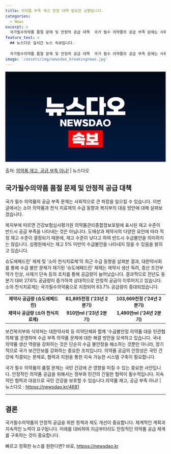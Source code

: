 ```yaml
---
title: 의약품 부족 재고 한정 대책 필요한 상황입니다.
categories:
  - News
excerpt: >
  국가필수의약품 품절 문제 및 안정적 공급 대책  국가 필수 의약품의 공급 부족 문제는 사회적으로 큰 파장을 …
feature_text: >
  ## 뉴스다오 실시간 뉴스 속보입니다.

  국가필수의약품 품절 문제 및 안정적 공급 대책  국가 필수 의약품의 공급 부족 문제는 사회적으로 큰 파장을 …
image: '/assets/img/newsdao_breakingnews.jpg'
---
```


![뉴스다오 속보](/assets/img/newsdao_breakingnews.jpg)

<p>출처: <a href="httpss://newsdao.kr/4681" rel="dofollow">의약품 재고, 공급 부족 아냐!</a> | 뉴스다오</p>

<h2 data-ke-size="size26">국가필수의약품 품절 문제 및 안정적 공급 대책</h2>
국가 필수 의약품의 공급 부족 문제는 사회적으로 큰 파장을 일으킬 수 있습니다. 이번 글에서는 소아 의약품과 천식 치료제의 수급 동향과 복지부의 대응 방안에 대해 살펴보겠습니다.

<p data-ke-size="size16">복지부에 따르면 건강보험심사평가원 의약품관리종합정보포털에 표시된 재고 수준이 반드시 공급 부족을 나타내는 것은 아닙니다. 도매상과 제약사의 다양한 요인에 따라 적정 재고 수준이 결정되기 때문에, 재고 수준이 낮다고 하여 반드시 수급불안을 의미하지는 않습니다. 심평원에서는 재고 5% 미만이 수급불안을 나타내지 않을 수 있음을 밝히고 있습니다.</p>

<p data-ke-size="size16">슈도에페드린’ 제제 및 ‘소아 천식치료제’의 최근 수급 동향을 살펴본 결과, 대한약사회를 통해 수급 불안 문제가 제기된 ‘슈도에페드린’ 제제는 제약사 생산 독려, 증산 조건부 약가 인상, 사재기 단속 등의 조치를 통해 공급량이 늘어났습니다. 결과적으로 전년도 동분기 대비 27.6% 공급량이 증가하여 상대적으로 안정적 공급이 이루어지고 있습니다. 소아 천식치료제는 국가필수의약품으로 지정되어 63.7% 공급량이 증대되었습니다.</p>

<table>
  <tr>
    <td style="text-align: center; height: 17px;"><b>제약사 공급량 (슈도에페드린)</b></td>
    <td style="text-align: center; height: 17px;"><b>81,895천정 ('23년 2분기)</b></td>
    <td style="text-align: center; height: 17px;"><b>103,669천정 ('24년 2분기)</b></td>
  </tr>
  <tr>
    <td style="text-align: center; height: 17px;"><b>제약사 공급량 (소아 천식치료제)</b></td>
    <td style="text-align: center; height: 17px;"><b>910만ml ('23년 2분기)</b></td>
    <td style="text-align: center; height: 17px;"><b>1,490만ml ('24년 2분기)</b></td>
  </tr>
</table>

<p data-ke-size="size16">보건복지부와 식약처는 대한약사회 등 의약단체와 함께 ‘수급불안정 의약품 대응 민관협의체’를 운영하며 수급 부족 의약품 문제에 대한 해결 방안을 모색하고 있습니다. 국내 의약품 생산 역량을 강화하는 것은 단순히 수급 불안정을 해소하는 것뿐만 아니라, 장기적으로 국가 보건안보를 강화하는 중요한 조치입니다. 의약품 공급의 안정성은 국민 건강에 직결되는 문제로, 협력과 지원을 통한 지속 가능한 시스템 구축이 필요합니다.</p>

<p data-ke-size="size16">국가 필수 의약품의 품절 문제는 국민 건강에 큰 영향을 미칠 수 있는 중요한 사안입니다. 안정적인 의약품 공급을 위해서는 정부와 민간의 긴밀한 협력이 필수적입니다. 지속적인 협력과 대응으로 국민 건강을 보호할 수 있습니다.의약품 재고, 공급 부족 아냐! | 뉴스다오 : <a href="httpss://newsdao.kr/4681">httpss://newsdao.kr/4681</a></p>

<hr>

<h2 data-ke-size="size26">결론</h2>
<p data-ke-size="size16">국가필수의약품의 안정적 공급을 위한 정책과 제도 개선이 중요합니다. 체계적인 계획과 지속적인 노력이 요구됩니다. 미래를 대비하여 지금부터라도 안정적인 의약품 공급 체계를 구축하는 것이 중요합니다.</p> 

빠르고 정확한 뉴스를 원한다면? 바로, <a href="httpss://newsdao.kr" rel="dofollow">httpss://newsdao.kr</a>


